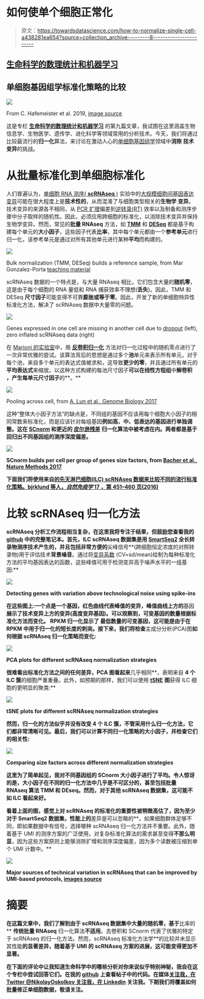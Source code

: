 # 如何使单个细胞正常化

> 原文：<https://towardsdatascience.com/how-to-normalize-single-cell-a438281ea654?source=collection_archive---------8----------------------->

## [生命科学的数理统计和机器学习](https://towardsdatascience.com/tagged/stats-ml-life-sciences)

## 单细胞基因组学标准化策略的比较

![](img/59cd582c9c3b08f04b800fc663ddddef.png)

From C. Hafemeister et al. 2019, [image source](https://www.biorxiv.org/content/biorxiv/early/2019/03/18/576827.full.pdf)

这是专栏 [**生命科学的数理统计和机器学习**](https://towardsdatascience.com/tagged/stats-ml-life-sciences?source=post_page---------------------------) 的第九篇文章，我试图在这里涵盖生物信息学、生物医学、遗传学、进化科学等领域常用的分析技术。今天，我们将通过比较最流行的**归一化**算法，来讨论在激动人心的[单细胞基因组学](https://en.wikipedia.org/wiki/Single_cell_sequencing)领域中**消除** **技术变异**的挑战。

# 从批量标准化到单细胞标准化

人们普遍认为，[单细胞 RNA 测序( **scRNAseq** )](https://en.wikipedia.org/wiki/Single-cell_transcriptomics) 实验中的[大规模细胞间基因表达变异](/pitfalls-of-data-normalization-bf05d65f1f4c)可能在很大程度上是**技术性的**，从而混淆了与细胞类型相关的**生物学** **变异**。技术变异的来源各不相同，从 [PCR 扩增](https://en.wikipedia.org/wiki/Polymerase_chain_reaction)偏差到[逆转录(RT)](https://en.wikipedia.org/wiki/Reverse_transcriptase) 效率以及制备和测序步骤中分子取样的随机性。因此，必须应用跨细胞的标准化，以消除技术变异并保持生物学变异。然而，常见的**批量 RNAseq** 方法，如 [**TMM**](https://genomebiology.biomedcentral.com/articles/10.1186/gb-2010-11-3-r25) 和 [**DESeq**](https://genomebiology.biomedcentral.com/articles/10.1186/gb-2010-11-10-r106) 都是基于构建每个单元的**大小因子**，这些因子代表**比率**，其中每个单元都由一个**参考单元**进行归一化，该参考单元是通过对所有其他单元进行某种**平均**而构建的。

![](img/0e51d4848d83f6c13cc7f0ccc06a12a4.png)

Bulk normalization (TMM, DESeq) builds a reference sample, from Mar Gonzalez-Porta [teaching material](https://github.com/mgonzalezporta)

scRNAseq 数据的一个特点是，与大量 RNAseq 相比，它们包含大量的**随机零**，这是由于每个细胞的 RNA 量低和 RNA 捕获效率不理想(**丢失**)。因此，TMM 和 DESeq **尺寸因子**可能变得不可靠**膨胀或等于零**。因此，开发了新的单细胞特异性标准化方法，解决了 scRNAseq 数据中大量零的问题。

![](img/fc9ce1bdc556c232e64c95d8e7562922.png)

Genes expressed in one cell are missing in another cell due to [dropout](https://www.nature.com/articles/nmeth.2967) (left), zero inflated scRNAseq data (right)

在 [Marioni 的实验室](https://www.ebi.ac.uk/research/marioni)中，用 [**反卷积归一化**](https://genomebiology.biomedcentral.com/articles/10.1186/s13059-016-0947-7) 方法对归一化过程中的随机零点进行了一次非常优雅的尝试。该算法背后的思想是通过多个**池**单元来表示所有单元，对于每个池，来自多个单元的表达式值被求和，这导致**更少的零**，并且通过所有单元的**平均表达式**来缩放。以这种方式构建的每池尺寸因子**可以在线性方程组**中**解卷积** **，产生每单元尺寸因子**的**。**

![](img/19e95226947248e4fb1e5c49e87d3704.png)

Pooling across cell, from [A. Lun et al., Genome Biology 2017](https://genomebiology.biomedcentral.com/articles/10.1186/s13059-016-0947-7)

这种“整体大小因子方法”的缺点是，不同组的基因不应该用每个细胞大小因子的相同常数来标准化，而是应该针对每组基因**例如高、中、低表达的基因进行单独调整。这在 [**SCnorm**](https://www.nature.com/articles/nmeth.4263) 和更近的 [**皮尔逊残差**](https://www.biorxiv.org/content/10.1101/576827v2.full) 归一化算法中被考虑在内。两者都是基于回归出不同基因组的测序深度偏差。**

**![](img/f03a24aba4e4f42b4162a4b5dc517e91.png)**

**SCnorm builds per cell per group of genes size factors, from [Bacher et al., Nature Methods 2017](https://www.nature.com/articles/nmeth.4263)**

**下面我们将使用来自[的**先天淋巴细胞(ILC)** scRNAseq 数据来比较不同的流行标准化策略。bjrklund 等人，*自然免疫学* **17** ，第 451–460 页(2016)](https://www.nature.com/articles/ni.3368)**

# **比较 scRNAseq 归一化方法**

**scRNAseq 分析工作流程相当复杂，在这里我将专注于结果，但鼓励您查看我的 [github](https://github.com/NikolayOskolkov/NormalizeSingleCell) 中的完整笔记本。首先，ILC scRNAseq 数据集是用 [**SmartSeq2**](https://www.ncbi.nlm.nih.gov/pubmed/24385147) 全长转录物测序技术产生的，并且包括非常方便的**尖峰信号**(跨细胞恒定浓度的对照转录物)用于评估技术**背景噪音**。通过将[变异系数](https://en.wikipedia.org/wiki/Coefficient_of_variation) (CV=sd/mean)绘制为每种标准化方法的平均基因表达的函数，这些峰值可用于检测变异高于噪声水平的一组基因:**

**![](img/603803ae1e0d0295f9545a4d7009552d.png)**

**Detecting genes with variation above technological noise using spike-ins**

**在这些图上:一个点是一个基因，红色曲线代表峰值的变异，峰值曲线上方的**基因**展示了技术变异上方的变异(**高度变异基因**)。可以观察到，可变基因的数量根据标准化方法而变化。 **RPKM** **归一化显示了** **最低数量的可变基因**，这可能是由于在 RPKM 中用于归一化的短长度的刺突。接下来，我们将检查**主成分分析(PCA)图**如何根据 scRNAseq 归一化策略而变化:**

**![](img/d753d1bca267108b88020a93123133d8.png)**

**PCA plots for different scRNAseq normalization strategies**

**很难看出标准化方法之间的任何差异，PCA 图看起来**几乎相同**，表明来自 **4 个 ILC 簇**的细胞严重重叠。此外，如预期的那样，我们可以使用 [**tSNE**](https://en.wikipedia.org/wiki/T-distributed_stochastic_neighbor_embedding) **图**获得 ILC 细胞的更明显的聚类:**

**![](img/1c457acf3e0e7329b368081fd65287b7.png)**

**tSNE plots for different scRNAseq normalization strategies**

**然而，归一化的方法似乎并没有改变 4 个 ILC 簇，不管采用什么归一化方法，它们都非常清晰可见。最后，我们可以计算不同归一化策略的大小因子，并检查它们的相关性:**

**![](img/f6db1c21382a21e2bcca30d360841783.png)**

**Comparing size factors across different normalization strategies**

**这里为了简单起见，我对不同基因组的 SCnorm 大小因子进行了平均。令人惊讶的是，**大小因子在不同的归一化方法中几乎是不可区分的**，甚至包括批量 RNAseq 算法 TMM 和 DEseq。然而，对于其他 scRNAseq 数据集，这可能不如 ILC 看起来好。**

**看着上面的图，感觉上对 scRNAseq 的标准化的重要性被稍微高估了，因为至少对于 SmartSeq2 数据集，性能上的**差异是可以忽略的**。如果细胞群体足够不同，即如果数据中有信号，选择哪种 scRNAseq 归一化方法并不重要。此外，随着基于 UMI 的测序方案的广泛使用，对复杂标准化算法的需求甚至变得**不那么明显**，因为这些方案原则上能够消除扩增和测序深度偏差，因为多个读数被压缩到单个 UMI 计数中。**

**![](img/976708bdbb4e6c9745ad5a47ba64c383.png)**

**Major sources of technical variation in scRNAseq that can be improved by UMI-based protocols, [images source](https://www.nature.com/articles/nmeth.4292)**

# **摘要**

**在这篇文章中，我们了解到由于 scRNAseq 数据集中大量的随机零，基于**比率的** **传统批量 RNAseq** 归一化算法**不适用**。去卷积和 SCnorm 代表了优雅的特定于 scRNAseq 的归一化方法。然而，scRNAseq 标准化方法学**的比较并未显示其性能****的显著差异，随着基于 UMI 的 scRNAseq 方案的进展，这可能变得更加不显著。****

****在下面的评论中让我知道生命科学中的哪些分析对你来说似乎特别神秘，我会在这个专栏中尝试回答它们。在我的 [github](https://github.com/NikolayOskolkov/NormalizeSingleCell) 上查看帖子中的代码。在媒体[关注我，在 Twitter @NikolayOskolkov 关注我，在 Linkedin](https://medium.com/u/8570b484f56c?source=post_page-----a438281ea654--------------------------------) 关注我。下期我们将覆盖**如何批量修正单细胞数据**，敬请关注。****
